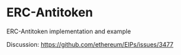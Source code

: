 # ERC-Antitoken

ERC-Antitoken implementation and example

Discussion: https://github.com/ethereum/EIPs/issues/3477
